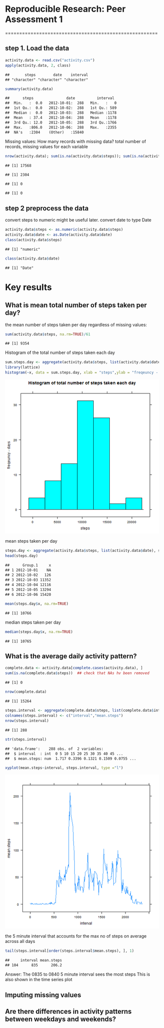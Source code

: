 # Reproducible Research: Peer Assessment 1
======================================================

## step 1. Load the data 


```r
activity.data <- read.csv("activity.csv")
apply(activity.data, 2, class)
```

```
##       steps        date    interval 
## "character" "character" "character"
```

```r
summary(activity.data)
```

```
##      steps               date          interval   
##  Min.   :  0.0   2012-10-01:  288   Min.   :   0  
##  1st Qu.:  0.0   2012-10-02:  288   1st Qu.: 589  
##  Median :  0.0   2012-10-03:  288   Median :1178  
##  Mean   : 37.4   2012-10-04:  288   Mean   :1178  
##  3rd Qu.: 12.0   2012-10-05:  288   3rd Qu.:1766  
##  Max.   :806.0   2012-10-06:  288   Max.   :2355  
##  NA's   :2304    (Other)   :15840
```

Missing values: How many records with missing data?
total number of records, missing values for each variable

```r
nrow(activity.data); sum(is.na(activity.data$steps)); sum(is.na(activity.data$date)); sum(is.na(activity.data$interval))
```

```
## [1] 17568
```

```
## [1] 2304
```

```
## [1] 0
```

```
## [1] 0
```

## step 2 preprocess the data
convert steps to numeric might be useful later.
convert date to type Date

```r
activity.data$steps <- as.numeric(activity.data$steps)
activity.data$date <- as.Date(activity.data$date)
class(activity.data$steps)
```

```
## [1] "numeric"
```

```r
class(activity.data$date)
```

```
## [1] "Date"
```

# Key results

## What is mean total number of steps taken per day?

the mean number of steps taken per day regardless of missing values:

```r
sum(activity.data$steps, na.rm=TRUE)/61
```

```
## [1] 9354
```
Histogram of the total number of steps taken each day

```r
sum.steps.day <- aggregate(activity.data$steps, list(activity.data$date), sum)
library(lattice)
histogram(~x, data = sum.steps.day, xlab = "steps",ylab = "freqeuncy - days", main = "Histogram of total number of steps taken each day" )
```

![plot of chunk unnamed-chunk-5](figure/unnamed-chunk-5.png) 

mean steps taken per day

```r
steps.day <- aggregate(activity.data$steps, list(activity.data$date), sum)
head(steps.day)
```

```
##      Group.1     x
## 1 2012-10-01    NA
## 2 2012-10-02   126
## 3 2012-10-03 11352
## 4 2012-10-04 12116
## 5 2012-10-05 13294
## 6 2012-10-06 15420
```

```r
mean(steps.day$x, na.rm=TRUE)
```

```
## [1] 10766
```
median steps taken per day

```r
median(steps.day$x, na.rm=TRUE)
```

```
## [1] 10765
```


## What is the average daily activity pattern?

```r
complete.data <- activity.data[complete.cases(activity.data), ]
sum(is.na(complete.data$steps))  ## check that NAs hv been removed
```

```
## [1] 0
```

```r
nrow(complete.data)
```

```
## [1] 15264
```

```r
steps.interval <- aggregate(complete.data$steps, list(complete.data$interval), mean)
colnames(steps.interval) <- c("interval","mean.steps")
nrow(steps.interval)
```

```
## [1] 288
```

```r
str(steps.interval)
```

```
## 'data.frame':	288 obs. of  2 variables:
##  $ interval  : int  0 5 10 15 20 25 30 35 40 45 ...
##  $ mean.steps: num  1.717 0.3396 0.1321 0.1509 0.0755 ...
```

```r
xyplot(mean.steps~interval, steps.interval, type ="l")
```

![plot of chunk unnamed-chunk-8](figure/unnamed-chunk-8.png) 

the 5 minute interval that accounts for the max no of steps on average across all days

```r
tail(steps.interval[order(steps.interval$mean.steps), ], 1)
```

```
##     interval mean.steps
## 104      835      206.2
```

Answer: The 0835 to 0840 5 minute interval sees the most steps This is also shown in the time series plot

## Imputing missing values



## Are there differences in activity patterns between weekdays and weekends?
